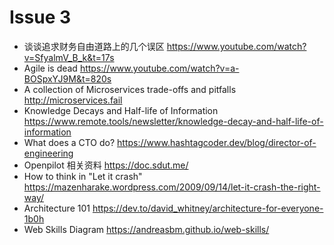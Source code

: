 # Issue 3

- 谈谈追求财务自由道路上的几个误区 https://www.youtube.com/watch?v=SfyalmV_B_k&t=17s
- Agile is dead https://www.youtube.com/watch?v=a-BOSpxYJ9M&t=820s
- A collection of Microservices trade-offs and pitfalls http://microservices.fail
- Knowledge Decays and Half-life of Information https://www.remote.tools/newsletter/knowledge-decay-and-half-life-of-information
- What does a CTO do? https://www.hashtagcoder.dev/blog/director-of-engineering
- Openpilot 相关资料 https://doc.sdut.me/
- How to think in "Let it crash" https://mazenharake.wordpress.com/2009/09/14/let-it-crash-the-right-way/
- Architecture 101 https://dev.to/david_whitney/architecture-for-everyone-1b0h
- Web Skills Diagram https://andreasbm.github.io/web-skills/
